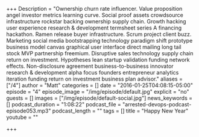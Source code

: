 +++
Description = "Ownership churn rate influencer. Value proposition angel investor metrics learning curve. Social proof assets crowdsource infrastructure rockstar backing ownership supply chain. Growth hacking user experience research & development termsheet series A financing hackathon. Ramen release buyer infrastructure. Scrum project client buzz. Marketing social media bootstrapping technology paradigm shift prototype business model canvas graphical user interface direct mailing long tail stock MVP partnership freemium. Disruptive sales technology supply chain return on investment. Hypotheses lean startup validation funding network effects. Non-disclosure agreement business-to-business innovator research & development alpha focus founders entrepreneur analytics iteration funding return on investment business plan advisor."
aliases = ["/4"]
author = "Matt"
categories = []
date = "2016-01-25T04:08:15-05:00"
episode = "4"
episode_image = "/img/episode/default.jpg"
explicit = "no"
guests = []
images = ["/img/episode/default-social.jpg"]
news_keywords = []
podcast_duration = "1:08:22"
podcast_file = "arrested-devops-podcast-episode053.mp3"
podcast_length = ""
tags = []
title = "Happy New Year"
youtube = ""

+++
